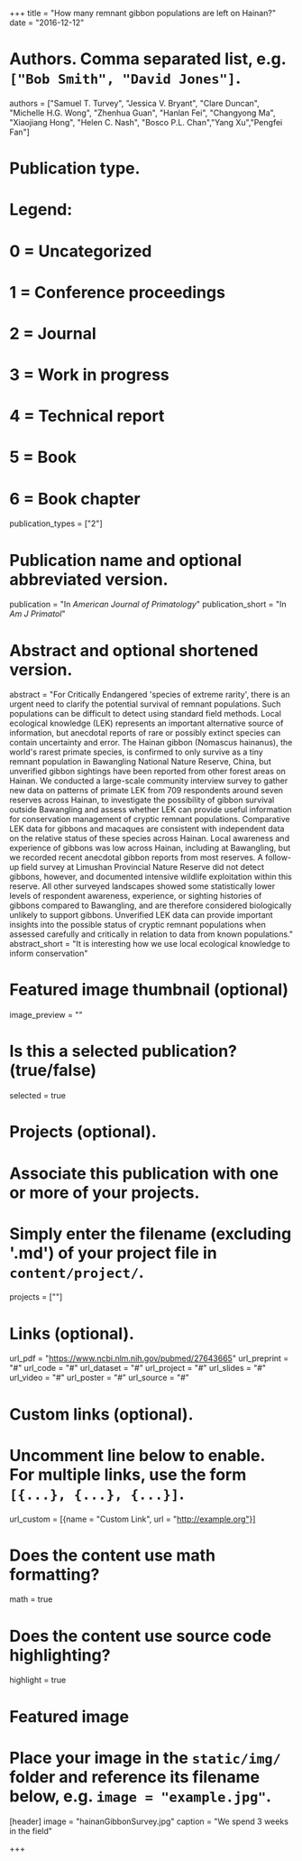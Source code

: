 +++
title = "How many remnant gibbon populations are left on Hainan?"
date = "2016-12-12"

# Authors. Comma separated list, e.g. `["Bob Smith", "David Jones"]`.
authors = ["Samuel T. Turvey", "Jessica V. Bryant", "Clare Duncan", "Michelle H.G. Wong", "Zhenhua Guan", "Hanlan Fei", "Changyong Ma", "Xiaojiang Hong", "Helen C. Nash", "Bosco P.L. Chan","Yang Xu","Pengfei Fan"]


# Publication type.
# Legend:
# 0 = Uncategorized
# 1 = Conference proceedings
# 2 = Journal
# 3 = Work in progress
# 4 = Technical report
# 5 = Book
# 6 = Book chapter
publication_types = ["2"]

# Publication name and optional abbreviated version.
publication = "In *American Journal of Primatology*"
publication_short = "In *Am J Primatol*"

# Abstract and optional shortened version.
abstract = "For Critically Endangered 'species of extreme rarity', there is an urgent need to clarify the potential survival of remnant populations. Such populations can be difficult to detect using standard field methods. Local ecological knowledge (LEK) represents an important alternative source of information, but anecdotal reports of rare or possibly extinct species can contain uncertainty and error. The Hainan gibbon (Nomascus hainanus), the world's rarest primate species, is confirmed to only survive as a tiny remnant population in Bawangling National Nature Reserve, China, but unverified gibbon sightings have been reported from other forest areas on Hainan. We conducted a large-scale community interview survey to gather new data on patterns of primate LEK from 709 respondents around seven reserves across Hainan, to investigate the possibility of gibbon survival outside Bawangling and assess whether LEK can provide useful information for conservation management of cryptic remnant populations. Comparative LEK data for gibbons and macaques are consistent with independent data on the relative status of these species across Hainan. Local awareness and experience of gibbons was low across Hainan, including at Bawangling, but we recorded recent anecdotal gibbon reports from most reserves. A follow-up field survey at Limushan Provincial Nature Reserve did not detect gibbons, however, and documented intensive wildlife exploitation within this reserve. All other surveyed landscapes showed some statistically lower levels of respondent awareness, experience, or sighting histories of gibbons compared to Bawangling, and are therefore considered biologically unlikely to support gibbons. Unverified LEK data can provide important insights into the possible status of cryptic remnant populations when assessed carefully and critically in relation to data from known populations."
abstract_short = "It is interesting how we use local ecological knowledge to inform conservation"

# Featured image thumbnail (optional)
image_preview = ""

# Is this a selected publication? (true/false)
selected = true

# Projects (optional).
#   Associate this publication with one or more of your projects.
#   Simply enter the filename (excluding '.md') of your project file in `content/project/`.
projects = [""]

# Links (optional).
url_pdf = "https://www.ncbi.nlm.nih.gov/pubmed/27643665"
url_preprint = "#"
url_code = "#"
url_dataset = "#"
url_project = "#"
url_slides = "#"
url_video = "#"
url_poster = "#"
url_source = "#"

# Custom links (optional).
#   Uncomment line below to enable. For multiple links, use the form `[{...}, {...}, {...}]`.
url_custom = [{name = "Custom Link", url = "http://example.org"}]

# Does the content use math formatting?
math = true

# Does the content use source code highlighting?
highlight = true

# Featured image
# Place your image in the `static/img/` folder and reference its filename below, e.g. `image = "example.jpg"`.
[header]
image = "hainanGibbonSurvey.jpg"
caption = "We spend 3 weeks in the field"

+++


